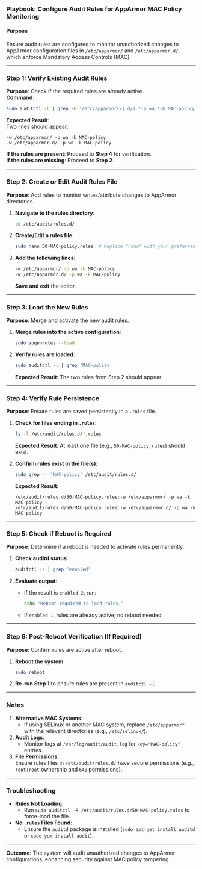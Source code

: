 ### Playbook: Configure Audit Rules for AppArmor MAC Policy Monitoring

#### **Purpose**  
Ensure audit rules are configured to monitor unauthorized changes to AppArmor configuration files in `/etc/apparmor/` and `/etc/apparmor.d/`, which enforce Mandatory Access Controls (MAC).

---

### **Step 1: Verify Existing Audit Rules**
**Purpose**: Check if the required rules are already active.  
**Command**:  
```bash
sudo auditctl -l | grep -E '/etc/apparmor(/|.d/).*-p wa.*-k MAC-policy'
```  
**Expected Result**:  
Two lines should appear:  
```
-w /etc/apparmor/ -p wa -k MAC-policy  
-w /etc/apparmor.d/ -p wa -k MAC-policy
```  
**If the rules are present**: Proceed to **Step 4** for verification.  
**If the rules are missing**: Proceed to **Step 2**.

---

### **Step 2: Create or Edit Audit Rules File**
**Purpose**: Add rules to monitor writes/attribute changes to AppArmor directories.  

1. **Navigate to the rules directory**:  
   ```bash
   cd /etc/audit/rules.d/
   ```

2. **Create/Edit a rules file**:  
   ```bash
   sudo nano 50-MAC-policy.rules  # Replace "nano" with your preferred editor.
   ```

3. **Add the following lines**:  
   ```bash
   -w /etc/apparmor/ -p wa -k MAC-policy
   -w /etc/apparmor.d/ -p wa -k MAC-policy
   ```  
   **Save and exit** the editor.

---

### **Step 3: Load the New Rules**
**Purpose**: Merge and activate the new audit rules.  

1. **Merge rules into the active configuration**:  
   ```bash
   sudo augenrules --load
   ```

2. **Verify rules are loaded**:  
   ```bash
   sudo auditctl -l | grep 'MAC-policy'
   ```  
   **Expected Result**: The two rules from Step 2 should appear.

---

### **Step 4: Verify Rule Persistence**
**Purpose**: Ensure rules are saved persistently in a `.rules` file.  

1. **Check for files ending in `.rules`**:  
   ```bash
   ls -l /etc/audit/rules.d/*.rules
   ```  
   **Expected Result**: At least one file (e.g., `50-MAC-policy.rules`) should exist.

2. **Confirm rules exist in the file(s)**:  
   ```bash
   sudo grep -r 'MAC-policy' /etc/audit/rules.d/
   ```  
   **Expected Result**:  
   ```
   /etc/audit/rules.d/50-MAC-policy.rules:-w /etc/apparmor/ -p wa -k MAC-policy
   /etc/audit/rules.d/50-MAC-policy.rules:-w /etc/apparmor.d/ -p wa -k MAC-policy
   ```

---

### **Step 5: Check if Reboot is Required**
**Purpose**: Determine if a reboot is needed to activate rules permanently.  

1. **Check auditd status**:  
   ```bash
   auditctl -s | grep 'enabled'
   ```  

2. **Evaluate output**:  
   - If the result is `enabled 2`, run:  
     ```bash
     echo "Reboot required to load rules."
     ```  
   - If `enabled 1`, rules are already active; no reboot needed.  

---

### **Step 6: Post-Reboot Verification (If Required)**
**Purpose**: Confirm rules are active after reboot.  

1. **Reboot the system**:  
   ```bash
   sudo reboot
   ```  

2. **Re-run Step 1** to ensure rules are present in `auditctl -l`.

---

### **Notes**  
1. **Alternative MAC Systems**:  
   - If using SELinux or another MAC system, replace `/etc/apparmor*` with the relevant directories (e.g., `/etc/selinux/`).  
2. **Audit Logs**:  
   - Monitor logs at `/var/log/audit/audit.log` for `key="MAC-policy"` entries.  
3. **File Permissions**:  
   Ensure rules files in `/etc/audit/rules.d/` have secure permissions (e.g., `root:root` ownership and `640` permissions).

---

### **Troubleshooting**  
- **Rules Not Loading**:  
  - Run `sudo auditctl -R /etc/audit/rules.d/50-MAC-policy.rules` to force-load the file.  
- **No `.rules` Files Found**:  
  - Ensure the `auditd` package is installed (`sudo apt-get install auditd` or `sudo yum install audit`).  

---

**Outcome**: The system will audit unauthorized changes to AppArmor configurations, enhancing security against MAC policy tampering.